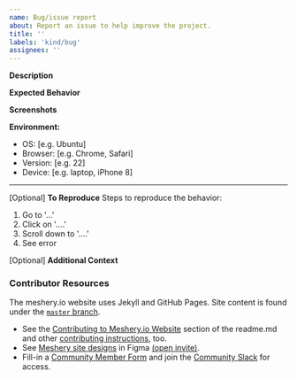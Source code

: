 ```yaml
---
name: Bug/issue report
about: Report an issue to help improve the project.
title: ''
labels: 'kind/bug'
assignees: ''
---
```

**Description**
<!-- A brief description of the issue. -->

**Expected Behavior**
<!-- A brief description of what you expected to happen. -->

**Screenshots**
<!-- Add screenshots, if applicable, to help explain your problem. -->

**Environment:**
 - OS: [e.g. Ubuntu]
 - Browser: [e.g. Chrome, Safari]
 - Version: [e.g. 22]
 - Device: [e.g. laptop, iPhone 8]

---
[Optional] **To Reproduce**
Steps to reproduce the behavior:
1. Go to '...'
2. Click on '....'
3. Scroll down to '....'
4. See error

[Optional] **Additional Context**
<!-- Add any other context about the problem here. -->
                                                                                                                       
### Contributor Resources

The meshery.io website uses Jekyll and GitHub Pages. Site content is found under the [`master` branch](https://github.com/meshery/meshery.io/tree/master).
- See the [Contributing to Meshery.io Website](https://github.com/mesheryio/meshery.io#contributing-to-the-mesheryio-website) section of the readme.md and other [contributing instructions](https://docs.meshery.io/project/contributing), too.
- See [Meshery site designs](https://www.figma.com/file/SMP3zxOjZztdOLtgN4dS2W/Meshery-UI?node-id=110%3A1) in Figma [(open invite)](https://www.figma.com/team_invite/redeem/qJy1c95qirjgWQODApilR9). 
- Fill-in a [Community Member Form](https://meshery.io/newcomer) and join the [Community Slack](http://slack.meshery.io) for access.

